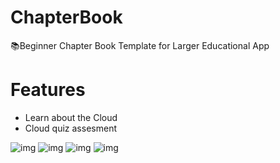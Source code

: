 # ChapterBook

📚Beginner Chapter Book Template for Larger Educational App

# Features
- Learn about the Cloud
- Cloud quiz assesment 

![img](https://media.giphy.com/media/QxpUSwYErHccdW4zhi/giphy.gif)
![img](https://media.giphy.com/media/WOrnHV9UzeC1xRJP1Q/giphy.gif)
![img](https://media.giphy.com/media/gfeR86PBiY5tBnJkGC/giphy.gif)
![img](https://media.giphy.com/media/hX6xANPAgMk6JH7pbf/giphy.gif)
